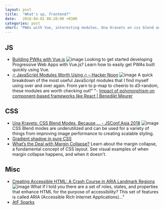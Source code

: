 ```yaml
---
layout: post
title:  "What's up, frontend?"
date:   2018-04-02 08:20:00 +0300
categories: post
short: "PWAs with Vue, interesting modules, Una Kravets on css blend and more"
---
```


## JS
- [Building PWAs with Vue.js](https://www.telerik.com/blogs/building-pwas-with-vuejs)
    ![image](https://d585tldpucybw.cloudfront.net/sfimages/default-source/default-album/vue_pwas_870x220px.jpg?sfvrsn=bb3db823_1)
    Looking to get started developing Progressive Web Apps with Vue.js? Learn how to easily get PWAs built quickly using Vue.
- [🔥 JavaScript Modules Worth Using 🔥 – Hacker Noon](https://hackernoon.com/javascipt-modules-worth-using-9aa7301e41ac)
    ![image](https://cdn-images-1.medium.com/max/1200/1*Ed4yEvBF4DmMJ1Es1p_hXw.jpeg)
    A quick breakdown of the most useful JavaScript modules that I find myself using over and over again. From yarn to p-map to cheerio to d3-random, these modules are worth checking out!"
"- [Impact of polymorphism on component-based frameworks like React | Benedikt Meurer](http://benediktmeurer.de/2018/03/23/impact-of-polymorphism-on-component-based-frameworks-like-react) 

## CSS
- [Una Kravets: CSS Blend Modes, Because ... - JSConf.Asia 2018](https://www.youtube.com/watch?v=XZmvHVVj0Ns)
    ![image](https://i.ytimg.com/vi/XZmvHVVj0Ns/maxresdefault.jpg)
    CSS Blend modes are underutilized and can be used for a variety of things from improving image performance to creating scalable styling. 
- [Gradient shadow in pure CSS](https://gist.github.com/tunguskha/0d82bfeb498567a4e19493925df529cb)
- [What’s the Deal with Margin Collapse?](https://jonathan-harrell.com/whats-the-deal-with-margin-collapse)
    Learn about the margin collapse, a fundamental concept of CSS layout. See visual examples of when margin collapse happens, and when it doesn't.

## Misc
- [Creating Accessible HTML: A Crash Course in ARIA Landmark Regions](https://medium.com/c2-group/creating-accessible-html-a-crash-course-in-aria-landmark-regions-40513850298b)
    ![image](https://cdn-images-1.medium.com/max/1200/1*5Yuqx44nCJh3xki_cJpTxw.png)
    What if I told you there are a set of roles, states, and properties that enhance HTML for the purpose of accessibility? This set of features is called ARIA (Accessible Rich Internet Applications)…"
- [AtF Sparks](https://aftertheflood.co/projects/sparks/)
